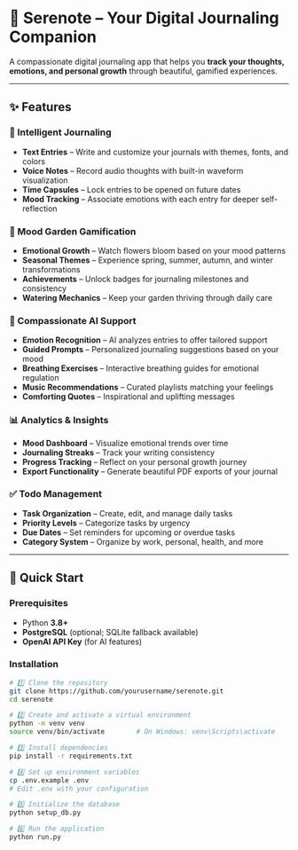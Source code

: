 # 🌸 Serenote – Your Digital Journaling Companion

A compassionate digital journaling app that helps you **track your thoughts, emotions, and personal growth** through beautiful, gamified experiences.

---

## ✨ Features

### 📖 Intelligent Journaling
- **Text Entries** – Write and customize your journals with themes, fonts, and colors  
- **Voice Notes** – Record audio thoughts with built-in waveform visualization  
- **Time Capsules** – Lock entries to be opened on future dates  
- **Mood Tracking** – Associate emotions with each entry for deeper self-reflection  

### 🌱 Mood Garden Gamification
- **Emotional Growth** – Watch flowers bloom based on your mood patterns  
- **Seasonal Themes** – Experience spring, summer, autumn, and winter transformations  
- **Achievements** – Unlock badges for journaling milestones and consistency  
- **Watering Mechanics** – Keep your garden thriving through daily care  

### 🧘 Compassionate AI Support
- **Emotion Recognition** – AI analyzes entries to offer tailored support  
- **Guided Prompts** – Personalized journaling suggestions based on your mood  
- **Breathing Exercises** – Interactive breathing guides for emotional regulation  
- **Music Recommendations** – Curated playlists matching your feelings  
- **Comforting Quotes** – Inspirational and uplifting messages  

### 📊 Analytics & Insights
- **Mood Dashboard** – Visualize emotional trends over time  
- **Journaling Streaks** – Track your writing consistency  
- **Progress Tracking** – Reflect on your personal growth journey  
- **Export Functionality** – Generate beautiful PDF exports of your journal  

### ✅ Todo Management
- **Task Organization** – Create, edit, and manage daily tasks  
- **Priority Levels** – Categorize tasks by urgency  
- **Due Dates** – Set reminders for upcoming or overdue tasks  
- **Category System** – Organize by work, personal, health, and more  

---

## 🚀 Quick Start

### Prerequisites
- Python **3.8+**
- **PostgreSQL** (optional; SQLite fallback available)
- **OpenAI API Key** (for AI features)

### Installation

```bash
# 1️⃣ Clone the repository
git clone https://github.com/yourusername/serenote.git
cd serenote

# 2️⃣ Create and activate a virtual environment
python -m venv venv
source venv/bin/activate        # On Windows: venv\Scripts\activate

# 3️⃣ Install dependencies
pip install -r requirements.txt

# 4️⃣ Set up environment variables
cp .env.example .env
# Edit .env with your configuration

# 5️⃣ Initialize the database
python setup_db.py

# 6️⃣ Run the application
python run.py
